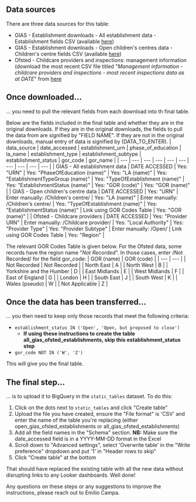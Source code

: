 ## Data sources
There are three data sources for this table:
- GIAS - Establishment downloads - All establishment data - Establishment fields CSV (available [here](https://www.get-information-schools.service.gov.uk/Downloads))
- GIAS - Establishment downloads - Open children's centres data - Children's centre fields CSV (available [here](https://www.get-information-schools.service.gov.uk/Downloads))
- Ofsted - Childcare providers and inspections: management information (download the most recent CSV file titled "*Management information - childcare providers and inspections - most recent inspections data as at DATE*" from [here](https://www.gov.uk/government/statistical-data-sets/childcare-providers-and-inspections-management-information)

## Once downloaded...
... you need to pull the relevant fields from each download into th final table.

Below are the fields included in the final table and whether they are in the original downloads. If they are in the original downloads, the fields to pull the data from are signified by "FIELD NAME". If they are not in the original downloads, manual entry of data is signified by (DATA_TO_ENTER).
| data_source | date_accessed | establishment_urn | phase_of_education | la_name | establishment_type | establishment_subtype | establishment_status | gor_code | gor_name |
| --- | --- | --- | --- | --- | --- | --- | --- | --- | --- |
| GIAS - All establishment data | DATE ACCESSED | Yes: "URN" | Yes: "PhaseOfEducation (name)" | Yes: "LA (name)" | Yes: "EstablishmentTypeGroup (name)" | Yes: "TypeOfEstablishment (name)" | Yes: "EstablishmentStatus (name)" | Yes: "GOR (code)" | Yes: "GOR (name)" | 
| GIAS - Open children's centre data | DATE ACCESSED | Yes: "URN" | Enter manually: /Children's centre/ | Yes: "LA (name)" | Enter manually: /Children's centre/ | Yes: "TypeOfEstablishment (name)" | Yes: "EstablishmentStatus (name)" | Link using GOR Codes Table | Yes: "GOR (name)" | 
| Ofsted - Childcare providers | DATE ACCESSED | Yes: "Provider URN" | Enter manually: /Childcare provider/ | Yes: "Local Authority" | Yes: "Provider Type" | Yes: "Provider Subtype" | Enter manually: /Open/ | Link using GOR Codes Table | Yes: "Region" |

The relevant GOR Codes Table is given below. For the Ofsted data, some records have the region name "*Not Recorded*". In those cases, enter /Not Recorded/ for the field gor_code:
| GOR (name) | GOR (code) |
| --- | --- |
| Not Recorded | Not Recorded | 
| North East | A | 
| North West | B | 
| Yorkshire and the Humber | D | 
| East Midlands | E | 
| West Midlands | F | 
| East of England | G | 
| London | H | 
| South East | J | 
| South West | K | 
| Wales (pseudo) | W | 
| Not Applicable | Z | 


## Once the data has been transferred...
... you then need to keep only those records that meet the following criteria:
- `establishment_status IN ('Open', 'Open, but proposed to close')`
  - **If using these instructions to create the table all_gias_ofsted_establishments, skip this establishment_status step**
- `gor_code NOT IN ('W', 'Z')`

This will give you the final table.

## The final step...
... is to upload it to BigQuery in the `static_tables` dataset. To do this:
1) Click on the dots next to `static_tables` and click "Create table"
2) Upload the file you have created, ensure the "File format" is 'CSV' and enter the name of the table you're replacing (either open_gias_ofsted_establishments or all_gias_ofsted_establishments)
3) Add all the field names in the "Schema" section. **NB:** Make sure the date_accessed field is in a YYYY-MM-DD format in the Excel
4) Scroll down to "Advanced settings", select 'Overwrite table' in the "Write preference" dropdown and put '1' in "Header rows to skip"
5) Click "Create table" at the bottom

That should have replaced the existing table with all the new data without disrupting links to any Looker dashboards. Well done!

Any questions on these steps or any suggestions to improve the instructions, please reach out to Emilio Campa.
